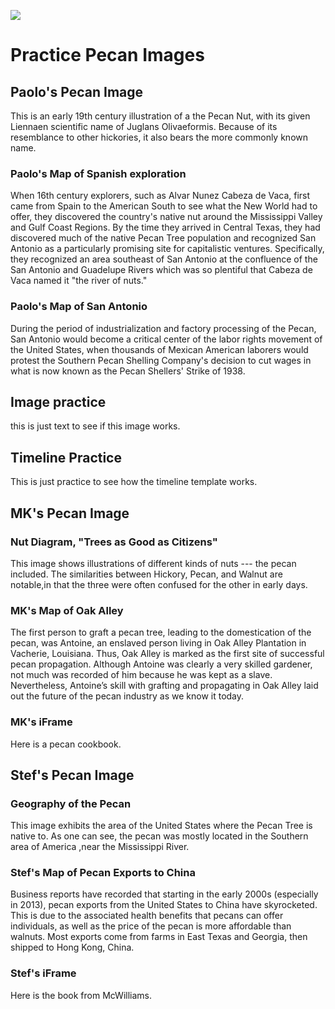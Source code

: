 <a href="https://www.juncture-digital.org"><img src="https://juncture-digital.github.io/juncture/static/images/ve-button.png"></a>

<param ve-config
       title="Pecan Narrative"
       author="MaryKathryn Underwood, Stefania Rocca, Paolo Taffaro"
       banner="https://upload.wikimedia.org/wikipedia/commons/thumb/b/be/Pecan_pie%2C_November_2010.jpg/640px-Pecan_pie%2C_November_2010.jpg"
       layout="vertical">

<!-- Entities discussed throughout the essay are typically defined before the essay text and
     are thus available in all text.  Entity identifiers (QIDs) can be found in either
     Wikipedia or Wikidata (https://www.wikidata.org)> -->
<param ve-entity eid="Q185372"> <!-- Girl with a Pearl Earring painting -->
<param ve-entity eid="Q41264"> <!-- Johannes Vermeer -->
<param ve-entity eid="Q221092"> <!-- Mauritshuis -->
<param ve-entity eid="Q36600"> <!-- The Hague -->

# Practice Pecan Images

## Paolo's Pecan Image

This is an early 19th century illustration of a the Pecan Nut, with its given Liennaen scientific name of Juglans Olivaeformis. Because of its resemblance to other hickories, it also bears the more <span data-mouseover-image-zoomto="391,2115,1874,1809">commonly known name</span>.
<param ve-image
       label="Illustration from Michaux's North American Trees"
       description="Illustration of the Pecan"
       license="public domain"
       url="https://www.biodiversitylibrary.org/pageImage/52292046"
       region="-701,229,3885,3750">

### Paolo's Map of Spanish exploration

When 16th century explorers, such as Alvar Nunez Cabeza de Vaca, first came <span data-mouseover-map-flyto="34.328981419887434, -90.79370394592483, 5">from Spain to the American South</span> to see what the New World had to offer, they discovered the country's native nut around the Mississippi Valley and Gulf Coast Regions. By the time they arrived in Central Texas, they had discovered much of the native Pecan Tree population and recognized San Antonio as a particularly promising site for capitalistic ventures. Specifically, they recognized an area southeast of San Antonio at the confluence of the San Antonio and Guadelupe Rivers which was so plentiful that Cabeza de Vaca named it <span data-mouseover-map-flyto="28.507321, -96.891096, 13">"the river of nuts."</span>

<param ve-map
       center="44.826771605406485, -32.95883474013582"
       zoom="2"
       Title="American South"
       prefer-geojson>
<param ve-map-layer geojson
	url="https://raw.githubusercontent.com/emkayyou/essays/main/geojson%20San%20Antonio"
	label="Map overlay of Pecan population"
	show-labels
	stroke-width="0">
<param ve-map-marker
       url="https://upload.wikimedia.org/wikipedia/commons/thumb/2/2c/Cabeza_de_Vaca_Portrait.jpg/640px-Cabeza_de_Vaca_Portrait.jpg"
       coords="40.41876802132462, -3.690965698921055"
       size="512, 328"
       circle="true">
<param ve-map-marker
       url="https://upload.wikimedia.org/wikipedia/commons/6/6f/Guadalupe_river_Hunt_TX.jpg"
       coords="28.507321, -96.891096"
       size="512, 328"
       circle="true">

### Paolo's Map of San Antonio

During the period of industrialization and factory processing of the Pecan, San Antonio would become a critical center of the labor rights movement of the United States, when thousands of Mexican American laborers would protest the Southern Pecan Shelling Company's decision to cut wages in what is now known as the <span data-mouseover-map-flyto="29.414579644080305, -98.51945869215106, 13">Pecan Shellers' Strike</span> of 1938.

<param ve-map
       center="34.328981419887434, -90.79370394592483"
       zoom="5"
       Title="American South"
       prefer-geojson>
<param ve-map-layer geojson
	url="https://raw.githubusercontent.com/emkayyou/essays/main/geojson%20San%20Antonio"
	label="Map overlay of Pecan population"
	show-labels
	stroke-width="0">
<param ve-map-marker
       url="https://upload.wikimedia.org/wikipedia/commons/thumb/2/2c/Cabeza_de_Vaca_Portrait.jpg/640px-Cabeza_de_Vaca_Portrait.jpg"
       coords="40.41876802132462, -3.690965698921055"
       size="512, 328"
       circle="true">
<param ve-map-marker
       url="https://npr.brightspotcdn.com/dims4/default/23c3a1e/2147483647/strip/true/crop/1412x1040+0+0/resize/1760x1296!/format/webp/quality/90/?url=http%3A%2F%2Fnpr-brightspot.s3.amazonaws.com%2Flegacy%2Fsites%2Fkstx%2Ffiles%2F201809%2FPecanShellers2.jpg"
       coords="29.439590464092426, -98.49740017110501"
       size="512, 328"
       circle="true">

## Image practice

this is just text to see if this image works.

<param ve-iframe src="https://books.google.com/books?id=fY9u_sgAJm8C&newbks=0&dq=inpublisher%3A%22U.S.%20Department%20of%20Agriculture%22%20pecan&pg=PA10&output=embed">

## Timeline Practice

This is just practice to see how the timeline template works.

<param ve-knightlab-timeline
	source="1kjtI9t7HgoZRiDeDyGjXXabVm2b3nZqTYFxnmxQUFFI"
	timenav-position="bottom"
	hash-bookmark="false”
	initial-zoom="1"
	height="750">

## MK's Pecan Image

### Nut Diagram, "Trees as Good as Citizens"
This image shows illustrations of different kinds of nuts --- the pecan included. <span data-mouseover-image-zoomto="7,119,687,643">The similarities between Hickory, Pecan, and Walnut are notable</span>,in that the three were often confused for the other in early days. 
<param ve-image 
       url="https://www.archive.org/download/treesasgoodcitiz00packrich/page/n147_w407"
       label="Trees as Good as Citizens"
       description="Nut Diagram"
       license="public domain">

### MK's Map of Oak Alley

The first person to graft a pecan tree, leading to the domestication of the pecan, was Antoine, an enslaved person living in <span data-mouseover-map-flyto="30.00449, -90.77604, 16">Oak Alley Plantation</span> in Vacherie, Louisiana. Thus, Oak Alley is marked as the first site of successful pecan propagation. Although Antoine was clearly a very skilled gardener, not much was recorded of him because he was kept as a slave. Nevertheless, Antoine’s skill with grafting and propagating in Oak Alley laid out the future of the pecan industry as we know it today.

<param ve-map
center="30.00449, -90.77604"
zoom="6"
Title="Oak Alley Plantation"
show-labels>
<param ve-map-marker
url="https://upload.wikimedia.org/wikipedia/commons/e/ee/Oak_alley_-_view_from_front.jpg?20120903075509"
coords="30.00449, -90.77604"
size="800, 571" 
circle="true">

### MK's iFrame
Here is a pecan cookbook.
<param ve-iframe src="https://books.google.com/books?id=HSFKDwAAQBAJ&newbks=0&lpg=PP1&dq=pecan%20cookbook&pg=PA14&output=embed">

## Stef's Pecan Image

### Geography of the Pecan
This image exhibits the area of the United States where the Pecan Tree is native to. <span data-mouseover-image-zoomto="280,110,2286,2009">As one can see, the pecan was mostly located in the Southern area of America </span>,near the Mississippi River.
<param ve-image
       url="https://www.biodiversitylibrary.org/pageImage/42277934"
       label="Pecan Growing"
       description="Showing the range of the Pecan"
       license="public domain">

### Stef's Map of Pecan Exports to China
Business reports have recorded that starting in the early 2000s (especially in 2013), pecan exports from the United States to China have skyrocketed. This is due to the associated health benefits that pecans can offer individuals, as well as the price of the pecan is more affordable than walnuts. Most exports come from farms in <span data-mouseover-map-flyto="31.241, -98.723, 5"> East Texas </span> and <span data-mouseover-map-flyto="32.708, -83.178, 5"> Georgia</span>, then shipped to <span data-mouseover-map-flyto="22.3526, 114.1603, 10"> Hong Kong</span>, China.
<param ve-map
	center="22.3526, 114.1603"
 	zoom="2"
  	Title="Pecan Trade Route from US to China"
   	show-labels>
<param ve-map
	center="31.241, -98.723"
 	zoom="5"
  	Title="East Texas"
   	show-labels>
<param ve-map
	center="32.708, -83.178"
 	zoom="5"
  	Title="Georgia"
   	show-labels>
<param ve-map-marker
	url="https://upload.wikimedia.org/wikipedia/commons/5/51/CPO_China%2C_IMO_9434204_at_the_Botlek%2C_Port_of_Rotterdam%2C_pic1.JPG"
	coords="22.28579, 114.16417"
	size="512, 328"
	circle="true">
 <param ve-map-marker
	url="https://upload.wikimedia.org/wikipedia/commons/c/cf/20111012-NRCS-JMV-0002_-_Flickr_-_USDAgov.jpg"
	coords="29.018, -98.685"
	size="512, 328"
	circle="true">
  <param ve-map-marker
	url="https://upload.wikimedia.org/wikipedia/commons/a/af/20100329-NRCS-JMV-0003_-_Flickr_-_USDAgov.jpg"
	coords="31.8402, -83.6224"
	size="512, 328"
	circle="true">

### Stef's iFrame
Here is the book from McWilliams.
<param ve-iframe
	src="https://books.google.com/books?id=aeOQAAAAQBAJ&newbks=0&lpg=PP1&pg=PR3&output=embed">
